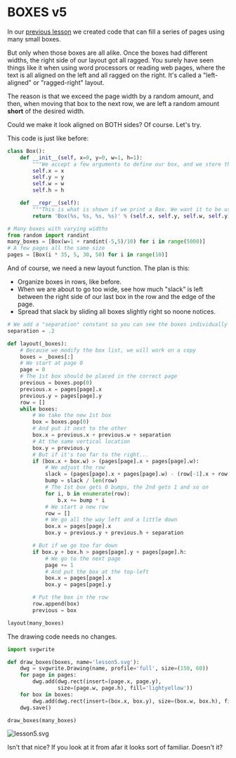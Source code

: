 # BOXES v5

In our [previous lesson](lesson4.run.html) we created code that can fill a series of pages using many small boxes.

But only when those boxes are all alike. Once the boxes had different widths, the right side of our layout got all ragged. You surely have seen things like it when using word processors or reading web pages, where the text is all aligned on the left and all ragged on the right. It's called a "left-aligned" or "ragged-right" layout. 

The reason is that we exceed the page width by a random amount, and then,
when moving that box to the next row, we are left a random amount **short** of the desired width.

Could we make it look aligned on BOTH sides? Of course. Let's try.

This code is just like before:

```python
class Box():
    def __init__(self, x=0, y=0, w=1, h=1):
        """We accept a few arguments to define our box, and we store them."""
        self.x = x
        self.y = y
        self.w = w
        self.h = h

    def __repr__(self):
        """This is what is shown if we print a Box. We want it to be useful."""
        return 'Box(%s, %s, %s, %s)' % (self.x, self.y, self.w, self.y)

# Many boxes with varying widths
from random import randint
many_boxes = [Box(w=1 + randint(-5,5)/10) for i in range(5000)]
# A few pages all the same size
pages = [Box(i * 35, 5, 30, 50) for i in range(10)]
```

And of course, we need a new layout function. The plan is this:

* Organize boxes in rows, like before.
* When we are about to go too wide, see how much "slack" is left
  between the right side of our last box in the row and the edge of
  the page.
* Spread that slack by sliding all boxes slightly right so noone notices.

```python
# We add a "separation" constant so you can see the boxes individually
separation = .2

def layout(_boxes):
    # Because we modify the box list, we will work on a copy
    boxes = _boxes[:]
    # We start at page 0
    page = 0
    # The 1st box should be placed in the correct page
    previous = boxes.pop(0)
    previous.x = pages[page].x
    previous.y = pages[page].y
    row = []
    while boxes:
        # We take the new 1st box
        box = boxes.pop(0)
        # And put it next to the other
        box.x = previous.x + previous.w + separation
        # At the same vertical location
        box.y = previous.y
        # But if it's too far to the right...
        if (box.x + box.w) > (pages[page].x + pages[page].w):
            # We adjust the row
            slack = (pages[page].x + pages[page].w) - (row[-1].x + row[-1].w)
            bump = slack / len(row)
            # The 1st box gets 0 bumps, the 2nd gets 1 and so on
            for i, b in enumerate(row):
                b.x += bump * i
            # We start a new row
            row = []
            # We go all the way left and a little down
            box.x = pages[page].x
            box.y = previous.y + previous.h + separation

        # But if we go too far down
        if box.y + box.h > pages[page].y + pages[page].h:
            # We go to the next page
            page += 1
            # And put the box at the top-left
            box.x = pages[page].x
            box.y = pages[page].y

        # Put the box in the row
        row.append(box)
        previous = box

layout(many_boxes)
```

The drawing code needs no changes.

```python
import svgwrite

def draw_boxes(boxes, name='lesson5.svg'):
    dwg = svgwrite.Drawing(name, profile='full', size=(150, 60))
    for page in pages:
        dwg.add(dwg.rect(insert=(page.x, page.y), 
                size=(page.w, page.h), fill='lightyellow'))
    for box in boxes:
        dwg.add(dwg.rect(insert=(box.x, box.y), size=(box.w, box.h), fill='red'))
    dwg.save()

draw_boxes(many_boxes)
```

![lesson5.svg](lesson5.svg)

Isn't that nice? If you look at it from afar it looks sort of familiar.
Doesn't it?
